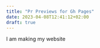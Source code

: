 ```yaml
---
title: "Pr Previews for Gh Pages"
date: 2023-04-08T12:41:12+02:00
draft: true
---
```


I am making my website
